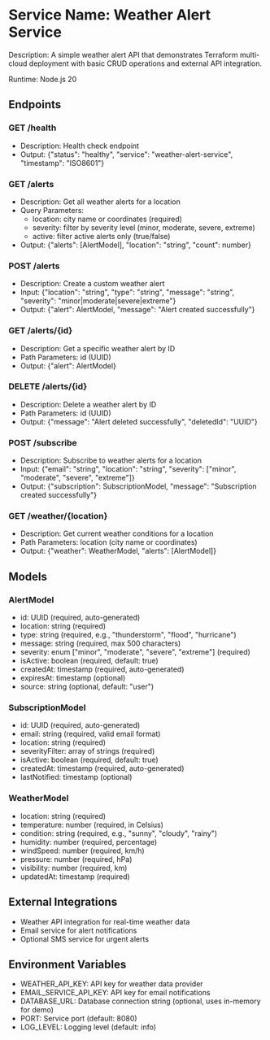 # Service Name: Weather Alert Service

Description: A simple weather alert API that demonstrates Terraform multi-cloud deployment with basic CRUD operations and external API integration.

Runtime: Node.js 20

## Endpoints

### GET /health
- Description: Health check endpoint
- Output: {"status": "healthy", "service": "weather-alert-service", "timestamp": "ISO8601"}

### GET /alerts
- Description: Get all weather alerts for a location
- Query Parameters:
  - location: city name or coordinates (required)
  - severity: filter by severity level (minor, moderate, severe, extreme)
  - active: filter active alerts only (true/false)
- Output: {"alerts": [AlertModel], "location": "string", "count": number}

### POST /alerts
- Description: Create a custom weather alert
- Input: {"location": "string", "type": "string", "message": "string", "severity": "minor|moderate|severe|extreme"}
- Output: {"alert": AlertModel, "message": "Alert created successfully"}

### GET /alerts/{id}
- Description: Get a specific weather alert by ID
- Path Parameters: id (UUID)
- Output: {"alert": AlertModel}

### DELETE /alerts/{id}
- Description: Delete a weather alert by ID
- Path Parameters: id (UUID)
- Output: {"message": "Alert deleted successfully", "deletedId": "UUID"}

### POST /subscribe
- Description: Subscribe to weather alerts for a location
- Input: {"email": "string", "location": "string", "severity": ["minor", "moderate", "severe", "extreme"]}
- Output: {"subscription": SubscriptionModel, "message": "Subscription created successfully"}

### GET /weather/{location}
- Description: Get current weather conditions for a location
- Path Parameters: location (city name or coordinates)
- Output: {"weather": WeatherModel, "alerts": [AlertModel]}

## Models

### AlertModel
- id: UUID (required, auto-generated)
- location: string (required)
- type: string (required, e.g., "thunderstorm", "flood", "hurricane")
- message: string (required, max 500 characters)
- severity: enum ["minor", "moderate", "severe", "extreme"] (required)
- isActive: boolean (required, default: true)
- createdAt: timestamp (required, auto-generated)
- expiresAt: timestamp (optional)
- source: string (optional, default: "user")

### SubscriptionModel
- id: UUID (required, auto-generated)
- email: string (required, valid email format)
- location: string (required)
- severityFilter: array of strings (required)
- isActive: boolean (required, default: true)
- createdAt: timestamp (required, auto-generated)
- lastNotified: timestamp (optional)

### WeatherModel
- location: string (required)
- temperature: number (required, in Celsius)
- condition: string (required, e.g., "sunny", "cloudy", "rainy")
- humidity: number (required, percentage)
- windSpeed: number (required, km/h)
- pressure: number (required, hPa)
- visibility: number (required, km)
- updatedAt: timestamp (required)

## External Integrations

- Weather API integration for real-time weather data
- Email service for alert notifications
- Optional SMS service for urgent alerts

## Environment Variables

- WEATHER_API_KEY: API key for weather data provider
- EMAIL_SERVICE_API_KEY: API key for email notifications
- DATABASE_URL: Database connection string (optional, uses in-memory for demo)
- PORT: Service port (default: 8080)
- LOG_LEVEL: Logging level (default: info)